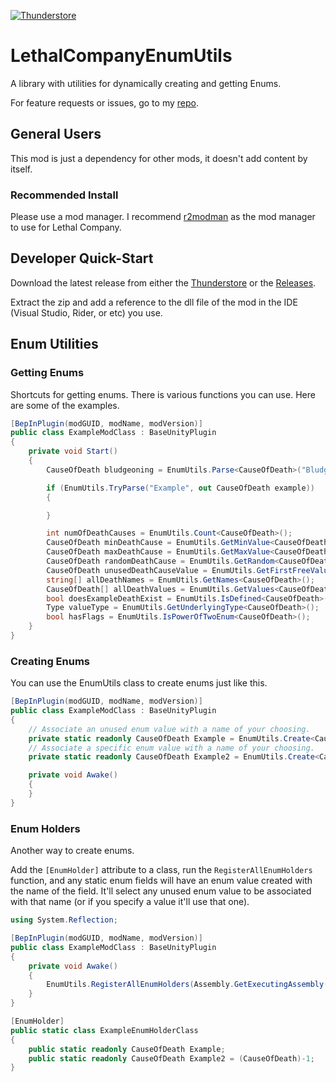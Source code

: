[![Thunderstore](https://img.shields.io/thunderstore/v/MegaPiggy/EnumUtils?logo=thunderstore&logoColor=white)](https://thunderstore.io/c/lethal-company/p/MegaPiggy/EnumUtils)

# LethalCompanyEnumUtils
A library with utilities for dynamically creating and getting Enums.

For feature requests or issues, go to my [repo](https://github.com/MegaPiggy/LethalCompanyEnumUtils/issues).

## General Users
This mod is just a dependency for other mods, it doesn't add content by itself.

### Recommended Install
Please use a mod manager. I recommend [r2modman](https://github.com/ebkr/r2modmanPlus) as the mod manager to use for Lethal Company.
 
## Developer Quick-Start
Download the latest release from either the [Thunderstore](https://thunderstore.io/c/lethal-company/p/MegaPiggy/EnumUtils/) or the [Releases](https://github.com/MegaPiggy/LethalCompanyEnumUtils/releases).

Extract the zip and add a reference to the dll file of the mod in the IDE (Visual Studio, Rider, or etc) you use.

## Enum Utilities

### Getting Enums
Shortcuts for getting enums. There is various functions you can use.
Here are some of the examples.

```csharp
[BepInPlugin(modGUID, modName, modVersion)]
public class ExampleModClass : BaseUnityPlugin
{
    private void Start()
    {
        CauseOfDeath bludgeoning = EnumUtils.Parse<CauseOfDeath>("Bludgeoning");

        if (EnumUtils.TryParse("Example", out CauseOfDeath example))
        {

        }

        int numOfDeathCauses = EnumUtils.Count<CauseOfDeath>();
        CauseOfDeath minDeathCause = EnumUtils.GetMinValue<CauseOfDeath>();
        CauseOfDeath maxDeathCause = EnumUtils.GetMaxValue<CauseOfDeath>();
        CauseOfDeath randomDeathCause = EnumUtils.GetRandom<CauseOfDeath>();
        CauseOfDeath unusedDeathCauseValue = EnumUtils.GetFirstFreeValue<CauseOfDeath>();
        string[] allDeathNames = EnumUtils.GetNames<CauseOfDeath>();
        CauseOfDeath[] allDeathValues = EnumUtils.GetValues<CauseOfDeath>();
        bool doesExampleDeathExist = EnumUtils.IsDefined<CauseOfDeath>("Example");
        Type valueType = EnumUtils.GetUnderlyingType<CauseOfDeath>();
        bool hasFlags = EnumUtils.IsPowerOfTwoEnum<CauseOfDeath>();
    }
}
```

### Creating Enums
You can use the EnumUtils class to create enums just like this.

```csharp
[BepInPlugin(modGUID, modName, modVersion)]
public class ExampleModClass : BaseUnityPlugin
{
    // Associate an unused enum value with a name of your choosing.
    private static readonly CauseOfDeath Example = EnumUtils.Create<CauseOfDeath>("Example");
    // Associate a specific enum value with a name of your choosing.
    private static readonly CauseOfDeath Example2 = EnumUtils.Create<CauseOfDeath>("Example2", -1);

    private void Awake()
    {
    }
}
```

### Enum Holders

Another way to create enums.

Add the `[EnumHolder]` attribute to a class, run the `RegisterAllEnumHolders` function, and any static enum fields will have an enum value created with the name of the field. It'll select any unused enum value to be associated with that name (or if you specify a value it'll use that one).

```csharp
using System.Reflection;

[BepInPlugin(modGUID, modName, modVersion)]
public class ExampleModClass : BaseUnityPlugin
{
    private void Awake()
    {
        EnumUtils.RegisterAllEnumHolders(Assembly.GetExecutingAssembly());
    }
}
```

```csharp
[EnumHolder]
public static class ExampleEnumHolderClass 
{
    public static readonly CauseOfDeath Example;
    public static readonly CauseOfDeath Example2 = (CauseOfDeath)-1;
}
```
